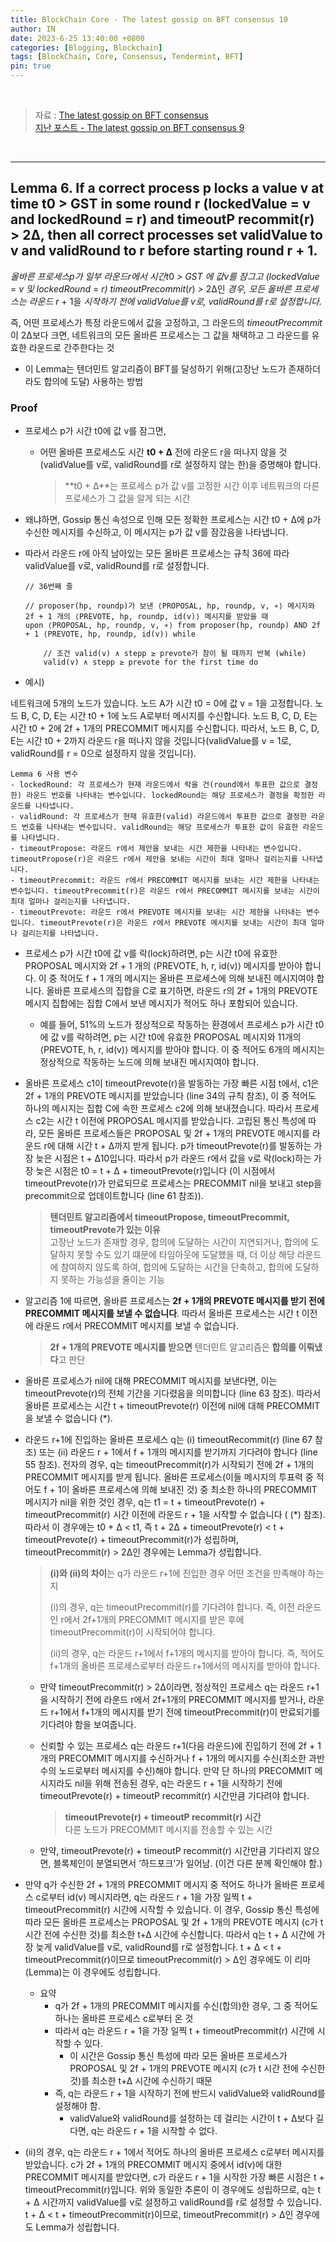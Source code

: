 ```yaml
---
title: BlockChain Core - The latest gossip on BFT consensus 10
author: IN
date: 2023-6-25 13:40:00 +0800
categories: [Blogging, Blockchain]
tags: [BlockChain, Core, Consensus, Tendermint, BFT]
pin: true
---
```


<br />

> 자료 : [The latest gossip on BFT consensus](https://in-nft.s3.ap-northeast-2.amazonaws.com/The+latest+gossip+on+BFT+consensus.pdf)
> <br />
> [지난 포스트 - The latest gossip on BFT consensus 9](https://in63119.github.io/posts/Tendermint9/)

<br />

--- 

## Lemma 6. If a correct process p locks a value v at time t0 > GST in some round r (lockedValue = v and lockedRound = r) and timeoutP recommit(r) > 2∆, then all correct processes set validValue to v and validRound to r before starting round r + 1.

*올바른 프로세스p가 일부 라운드r에서 시간t*0 *> GST 에 값v를 잠그고 (lockedValue* = *v 및 lockedRound* = *r) timeoutPrecommit*(*r*) *>* 2∆인 *경우, 모든 올바른 프로세스는 라운드 r* + 1을 *시작하기 전에 validValue를 v로, validRound를 r로 설정합니다.*

즉, 어떤 프로세스가 특정 라운드에서 값을 고정하고, 그 라운드의 *timeoutPrecommit*이 2∆보다 크면, 네트워크의 모든 올바른 프로세스는 그 값을 채택하고 그 라운드를 유효한 라운드로 간주한다는 것

- 이 Lemma는 텐더민트 알고리즘이 BFT를 달성하기 위해(고장난 노드가 존재하더라도 합의에 도달) 사용하는 방법

### Proof

- 프로세스 p가 시간 t0에 값 v를 잠그면,
    - 어떤 올바른 프로세스도 시간 **t0 + ∆** 전에 라운드 r을 떠나지 않을 것(validValue를 v로, validRound를 r로 설정하지 않는 한)을 증명해야 합니다.
        
        > **t0 + ∆**는 프로세스 p가 값 v를 고정한 시간 이후 네트워크의 다른 프로세스가 그 값을 알게 되는 시간
        > 
- 왜냐하면, Gossip 통신 속성으로 인해 모든 정확한 프로세스는 시간 t0 + ∆에 p가 수신한 메시지를 수신하고, 이 메시지는 p가 값 v를 잠갔음을 나타냅니다.
- 따라서 라운드 r에 아직 남아있는 모든 올바른 프로세스는 규칙 36에 따라 validValue를 v로, validRound를 r로 설정합니다.
    
    ```
    // 36번째 줄
    
    // proposer(hp, roundp)가 보낸 ⟨PROPOSAL, hp, roundp, v, ∗⟩ 메시지와 2f + 1 개의 ⟨PREVOTE, hp, roundp, id(v)⟩ 메시지를 받았을 때
    upon ⟨PROPOSAL, hp, roundp, v, ∗⟩ from proposer(hp, roundp) AND 2f + 1 ⟨PREVOTE, hp, roundp, id(v)⟩ while 
    	
    	// 조건 valid(v) ∧ stepp ≥ prevote가 참이 될 때까지 반복 (while)
    	valid(v) ∧ stepp ≥ prevote for the first time do
    ```
    
- 예시)

네트워크에 5개의 노드가 있습니다.
노드 A가 시간 t0 = 0에 값 v = 1을 고정합니다.
노드 B, C, D, E는 시간 t0 + 1에 노드 A로부터 메시지를 수신합니다.
노드 B, C, D, E는 시간 t0 + 2에 2f + 1개의 PRECOMMIT 메시지를 수신합니다.
따라서, 노드 B, C, D, E는 시간 t0 + 2까지 라운드 r을 떠나지 않을 것입니다(validValue를 v = 1로, validRound를 r = 0으로 설정하지 않을 것입니다).

```
Lemma 6 사용 변수
- lockedRound: 각 프로세스가 현재 라운드에서 락을 건(round에서 투표한 값으로 결정한) 라운드 번호를 나타내는 변수입니다. lockedRound는 해당 프로세스가 결정을 확정한 라운드를 나타냅니다.
- validRound: 각 프로세스가 현재 유효한(valid) 라운드에서 투표한 값으로 결정한 라운드 번호를 나타내는 변수입니다. validRound는 해당 프로세스가 투표한 값이 유효한 라운드를 나타냅니다.
- timeoutPropose: 라운드 r에서 제안을 보내는 시간 제한을 나타내는 변수입니다. timeoutPropose(r)은 라운드 r에서 제안을 보내는 시간이 최대 얼마나 걸리는지를 나타냅니다.
- timeoutPrecommit: 라운드 r에서 PRECOMMIT 메시지를 보내는 시간 제한을 나타내는 변수입니다. timeoutPrecommit(r)은 라운드 r에서 PRECOMMIT 메시지를 보내는 시간이 최대 얼마나 걸리는지를 나타냅니다.
- timeoutPrevote: 라운드 r에서 PREVOTE 메시지를 보내는 시간 제한을 나타내는 변수입니다. timeoutPrevote(r)은 라운드 r에서 PREVOTE 메시지를 보내는 시간이 최대 얼마나 걸리는지를 나타냅니다.
```

- 프로세스 p가 시간 t0에 값 v를 락(lock)하려면, p는 시간 t0에 유효한 PROPOSAL 메시지와 2f + 1 개의 ⟨PREVOTE, h, r, id(v)⟩ 메시지를 받아야 합니다. 이 중 적어도 f + 1 개의 메시지는 올바른 프로세스에 의해 보내진 메시지여야 합니다. 올바른 프로세스의 집합을 C로 표기하면, 라운드 r의 2f + 1개의 PREVOTE 메시지 집합에는 집합 C에서 보낸 메시지가 적어도 하나 포함되어 있습니다.
    - 예를 들어, 51%의 노드가 정상적으로 작동하는 환경에서 프로세스 p가 시간 t0에 값 v를 락하려면, p는 시간 t0에 유효한 PROPOSAL 메시지와 11개의 ⟨PREVOTE, h, r, id(v)⟩ 메시지를 받아야 합니다. 이 중 적어도 6개의 메시지는 정상적으로 작동하는 노드에 의해 보내진 메시지여야 합니다.
    
- 올바른 프로세스 c1이 timeoutPrevote(r)을 발동하는 가장 빠른 시점 t에서, c1은 2f + 1개의 PREVOTE 메시지를 받았습니다 (line 34의 규칙 참조), 이 중 적어도 하나의 메시지는 집합 C에 속한 프로세스 c2에 의해 보내졌습니다. 따라서 프로세스 c2는 시간 t 이전에 PROPOSAL 메시지를 받았습니다. 고립된 통신 특성에 따라, 모든 올바른 프로세스들은 PROPOSAL 및 2f + 1개의 PREVOTE 메시지를 라운드 r에 대해 시간 t + ∆까지 받게 됩니다. p가 timeoutPrevote(r)를 발동하는 가장 늦은 시점은 t + ∆10입니다. 따라서 p가 라운드 r에서 값을 v로 락(lock)하는 가장 늦은 시점은 t0 = t + ∆ + timeoutPrevote(r)입니다 (이 시점에서 timeoutPrevote(r)가 만료되므로 프로세스는 PRECOMMIT nil을 보내고 step을 precommit으로 업데이트합니다 (line 61 참조)).
    
    > **텐더민트 알고리즘에서 timeoutPropose, timeoutPrecommit, timeoutPrevote가 있는 이유**
    > <br />
    > 고장난 노드가 존재할 경우, 합의에 도달하는 시간이 지연되거나, 합의에 도달하지 못할 수도 있기 떄문에 타임아웃에 도달했을 때, 더 이상 해당 라운드에 참여하지 않도록 하여, 합의에 도달하는 시간을 단축하고, 합의에 도달하지 못하는 가능성을 줄이는 기능


- 알고리즘 1에 따르면, 올바른 프로세스는 **2f + 1개의 PREVOTE 메시지를 받기 전에 PRECOMMIT 메시지를 보낼 수 없습니다**. 따라서 올바른 프로세스는 시간 t 이전에 라운드 r에서 PRECOMMIT 메시지를 보낼 수 없습니다.
    
    > **2f + 1개의 PREVOTE 메시지를 받으면** 텐더민트 알고리즘은 **합의를 이뤄냈다**고 판단
    > 
- 올바른 프로세스가 nil에 대해 PRECOMMIT 메시지를 보낸다면, 이는 timeoutPrevote(r)의 전체 기간을 기다렸음을 의미합니다 (line 63 참조). 따라서 올바른 프로세스는 시간 t + timeoutPrevote(r) 이전에 nil에 대해 PRECOMMIT을 보낼 수 없습니다 (*).

- 라운드 r+1에 진입하는 올바른 프로세스 q는 (i) timeoutRecommit(r) (line 67 참조) 또는 (ii) 라운드 r + 1에서 f + 1개의 메시지를 받기까지 기다려야 합니다 (line 55 참조). 전자의 경우, q는 timeoutPrecommit(r)가 시작되기 전에 2f + 1개의 PRECOMMIT 메시지를 받게 됩니다. 올바른 프로세스(이들 메시지의 투표력 중 적어도 f + 1이 올바른 프로세스에 의해 보내진 것) 중 최소한 하나의 PRECOMMIT 메시지가 nil을 위한 것인 경우, q는 t1 = t + timeoutPrevote(r) + timeoutPrecommit(r) 시간 이전에 라운드 r + 1을 시작할 수 없습니다 ( (*) 참조). 따라서 이 경우에는 t0 + ∆ < t1, 즉 t + 2∆ + timeoutPrevote(r) < t + timeoutPrevote(r) + timeoutPrecommit(r)가 성립하며, timeoutPrecommit(r) > 2∆인 경우에는 Lemma가 성립합니다.
    
    > **(i)와 (ii)의 차이**는 q가 라운드 r+1에 진입한 경우 어떤 조건을 만족해야 하는지
    > 
    > 
    > (i)의 경우, q는 timeoutPrecommit(r)를 기다려야 합니다. 즉, 이전 라운드인 r에서 2f+1개의 PRECOMMIT 메시지를 받은 후에 timeoutPrecommit(r)이 시작되어야 합니다.
    > 
    > (ii)의 경우, q는 라운드 r+1에서 f+1개의 메시지를 받아야 합니다. 즉, 적어도 f+1개의 올바른 프로세스로부터 라운드 r+1에서의 메시지를 받아야 합니다.
    > 
    - 만약 timeoutPrecommit(r) > 2∆이라면, 정상적인 프로세스 q는 라운드 r+1을 시작하기 전에 라운드 r에서 2f+1개의 PRECOMMIT 메시지를 받거나, 라운드 r+1에서 f+1개의 메시지를 받기 전에 timeoutPrecommit(r)이 만료되기를 기다려야 함을 보여줍니다.
    - 신뢰할 수 있는 프로세스 q는 라운드 r+1(다음 라운드)에 진입하기 전에 2f + 1개의 PRECOMMIT 메시지를 수신하거나 f + 1개의 메시지를 수신(최소한 과반수의 노드로부터 메시지를 수신)해야 합니다. 만약 단 하나의 PRECOMMIT 메시지라도 nil을 위해 전송된 경우, q는 라운드 r + 1을 시작하기 전에 timeoutPrevote(r) + timeoutP recommit(r) 시간만큼 기다려야 합니다.
        
        > **timeoutPrevote(r) + timeoutP recommit(r) 시간**
        > <br />
        > 다른 노드가 PRECOMMIT 메시지를 전송할 수 있는 시간
  
    - 만약, timeoutPrevote(r) + timeoutP recommit(r) 시간만큼 기다리지 않으면, 블록체인이 분열되면서 ‘하드포크’가 일어남. (이건 다른 분께 확인해야 함.)
    
- 만약 q가 수신한 2f + 1개의 PRECOMMIT 메시지 중 적어도 하나가 올바른 프로세스 c로부터 id(v) 메시지라면, q는 라운드 r + 1을 가장 일찍 t + timeoutPrecommit(r) 시간에 시작할 수 있습니다. 이 경우, Gossip 통신 특성에 따라 모든 올바른 프로세스는 PROPOSAL 및 2f + 1개의 PREVOTE 메시지 (c가 t 시간 전에 수신한 것)를 최소한 t+∆ 시간에 수신합니다. 따라서 q는 t + ∆ 시간에 가장 늦게 validValue를 v로, validRound를 r로 설정합니다. t + ∆ < t + timeoutPrecommit(r)이므로 timeoutPrecommit(r) > ∆인 경우에도 이 리마(Lemma)는 이 경우에도 성립합니다.
    - 요약
        - q가 2f + 1개의 PRECOMMIT 메시지를 수신(합의)한 경우, 그 중 적어도 하나는 올바른 프로세스 c로부터 온 것
        - 따라서 q는 라운드 r + 1을 가장 일찍 t + timeoutPrecommit(r) 시간에 시작할 수 있다.
            - 이 시간은 Gossip 통신 특성에 따라 모든 올바른 프로세스가 PROPOSAL 및 2f + 1개의 PREVOTE 메시지 (c가 t 시간 전에 수신한 것)를 최소한 t+∆ 시간에 수신하기 때문
        - 즉, q는 라운드 r + 1을 시작하기 전에 반드시 validValue와 validRound를 설정해야 함.
            - validValue와 validRound를 설정하는 데 걸리는 시간이 t + ∆보다 길다면, q는 라운드 r + 1을 시작할 수 없다.

- (ii)의 경우, q는 라운드 r + 1에서 적어도 하나의 올바른 프로세스 c로부터 메시지를 받았습니다. c가 2f + 1개의 PRECOMMIT 메시지 중에서 id(v)에 대한 PRECOMMIT 메시지를 받았다면, c가 라운드 r + 1을 시작한 가장 빠른 시점은 t + timeoutPrecommit(r)입니다. 위와 동일한 추론이 이 경우에도 성립하므로, q는 t + ∆ 시간까지 validValue를 v로 설정하고 validRound를 r로 설정할 수 있습니다. 
t + ∆ < t + timeoutPrecommit(r)이므로, timeoutPrecommit(r) > ∆인 경우에도 Lemma가 성립합니다.

